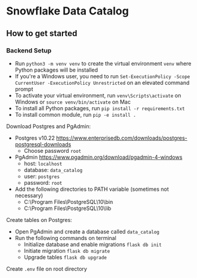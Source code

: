 # Snowflake Data Catalog

##  How to get started

### Backend Setup

- Run `python3 -m venv venv` to create the virtual environment `venv` where Python packages will be installed
- If you're a Windows user, you need to run `Set-ExecutionPolicy -Scope CurrentUser -ExecutionPolicy Unrestricted` on an elevated command prompt
- To activate your virtual environment, run `venv\Scripts\activate` on Windows or `source venv/bin/activate` on Mac
- To install all Python packages, run `pip install -r requirements.txt`
- To install common module, run `pip -e install .`


Download Postgres and PgAdmin:
- Postgres v10.22 https://www.enterprisedb.com/downloads/postgres-postgresql-downloads
  - Choose password `root`
- PgAdmin https://www.pgadmin.org/download/pgadmin-4-windows
  - host: `localhost`
  - database: `data_catalog`
  - user: `postgres`
  - password: `root` 
- Add the following directories to PATH variable (sometimes not necessary)
  - C:\Program Files\PostgreSQL\10\bin 
  - C:\Program Files\PostgreSQL\10\lib

Create tables on Postgres:
- Open PgAdmin and create a database called `data_catalog`
- Run the following commands on terminal
  - Initialize database and enable migrations `flask db init`
  - Initiate migration `flask db migrate`
  - Upgrade tables `flask db upgrade`


Create `.env` file on root directory
